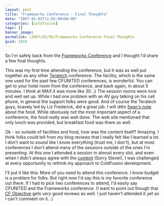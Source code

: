```yaml
---
layout: post
title: "Frameworks Conference - Final Thoughts"
date: "2007-02-05T11:02:00+06:00"
categories: [coldfusion]
tags: []
banner_image: 
permalink: /2007/02/05/Frameworks-Conference-Final-Thoughts
guid: 1819
---
```


So I'm safely back from the <a href="http://www.frameworksconference.com/">Frameworks Conference</a> and I thought I'd share a few final thoughts. 

This was my first time attending the conference, but it was as well put together as any other <a href="http://www.teratech.com/">Teratech</a> conference. The facility, which is the same one used for the past few CFUNITED conferences, is wonderful. You can get to your hotel room from the conference, and back again, in about 5 minutes. I think at MAX it was more like 30. ;) The session rooms were nice and well set up. While I had one problem with an AV guy talking on his cell phone, in general the support folks were good. And of course the Teratech guys, bravely led by Liz Frederick, did a great job. I will ditto <a href="http://corfield.org/entry/The_Frameworks_Conference_was_great">Sean's  note</a> about the food. While obviously not the most important aspect of a conference, the food really was well done. The web site mentioned that only lunch was provided, but breakfast food was there as well. 

Ok - so outside of facilities and food, how was the content itself? Amazing. I think folks could tell from my blog reviews that I really felt like I learned a lot. I don't want to sound like I know everything (trust me, I don't), but at most conferences I don't attend many of the sessions outside of the ones I'm presenting. At this one I attended a session in almost every slot, and even when I didn't always agree with the <a href="http://ray.camdenfamily.com/index.cfm/2007/2/1/Frameworks-Conference-CFCs-ARE-the-Framework-by-Steve-Nelson">content</a> (Sorry Steve!), I was challenged at every opportunity to rethink my approach to ColdFusion development.

I'll put it like this: More of you need to attend this conference. I know budget is a problem for folks. But right now I'd say this is my favorite conference out there. If I had to pick two conferences to attend, I'd easily say CFUNITED and the Frameworks conference. (I want to point out though that <a href="http://www.cfobjective.com/conference/">CF Objective</a> gets <i>very</i> good reviews as well. I just haven't attended it yet so I can't comment on it. :)